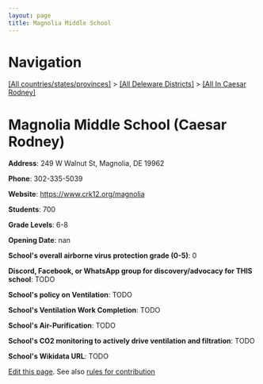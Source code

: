```yaml
---
layout: page
title: Magnolia Middle School
---
```

# Navigation

[[All countries/states/provinces]](../../..) > [[All Deleware Districts]](../..) > [[All In Caesar Rodney]](..)

# Magnolia Middle School (Caesar Rodney)

**Address**: 249 W Walnut St, Magnolia, DE 19962

**Phone**: 302-335-5039

**Website**: <https://www.crk12.org/magnolia>

**Students**: 700

**Grade Levels**: 6-8

**Opening Date**: nan

**School's overall airborne virus protection grade (0-5)**: 0

**Discord, Facebook, or WhatsApp group for discovery/advocacy for THIS school**: TODO

**School's policy on Ventilation**: TODO

**School's Ventilation Work Completion**: TODO

**School's Air-Purification**: TODO

**School's CO2 monitoring to actively drive ventilation and filtration**: TODO

**School's Wikidata URL**: TODO


[Edit this page](https://github.com/ventilate-schools/DE/edit/main/./Caesar_Rodney/Magnolia_Middle_School.md). See also [rules for contribution](../../../contribution-rules/)